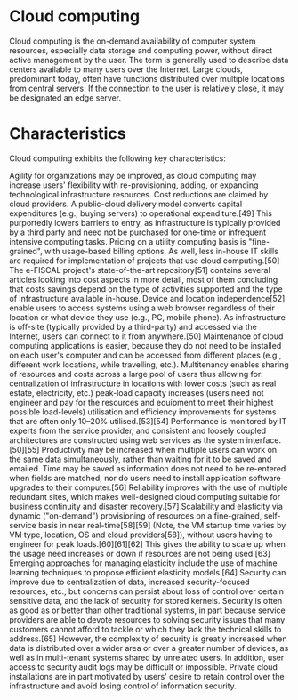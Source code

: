 # Cloud computing
Cloud computing is the on-demand availability of computer system resources, especially data storage and computing power, without direct active management by the user. The term is generally used to describe data centers available to many users over the Internet. Large clouds, predominant today, often have functions distributed over multiple locations from central servers. If the connection to the user is relatively close, it may be designated an edge server.

# Characteristics
Cloud computing exhibits the following key characteristics:

Agility for organizations may be improved, as cloud computing may increase users' flexibility with re-provisioning, adding, or expanding technological infrastructure resources.
Cost reductions are claimed by cloud providers. A public-cloud delivery model converts capital expenditures (e.g., buying servers) to operational expenditure.[49] This purportedly lowers barriers to entry, as infrastructure is typically provided by a third party and need not be purchased for one-time or infrequent intensive computing tasks. Pricing on a utility computing basis is "fine-grained", with usage-based billing options. As well, less in-house IT skills are required for implementation of projects that use cloud computing.[50] The e-FISCAL project's state-of-the-art repository[51] contains several articles looking into cost aspects in more detail, most of them concluding that costs savings depend on the type of activities supported and the type of infrastructure available in-house.
Device and location independence[52] enable users to access systems using a web browser regardless of their location or what device they use (e.g., PC, mobile phone). As infrastructure is off-site (typically provided by a third-party) and accessed via the Internet, users can connect to it from anywhere.[50]
Maintenance of cloud computing applications is easier, because they do not need to be installed on each user's computer and can be accessed from different places (e.g., different work locations, while travelling, etc.).
Multitenancy enables sharing of resources and costs across a large pool of users thus allowing for:
centralization of infrastructure in locations with lower costs (such as real estate, electricity, etc.)
peak-load capacity increases (users need not engineer and pay for the resources and equipment to meet their highest possible load-levels)
utilisation and efficiency improvements for systems that are often only 10–20% utilised.[53][54]
Performance is monitored by IT experts from the service provider, and consistent and loosely coupled architectures are constructed using web services as the system interface.[50][55]
Productivity may be increased when multiple users can work on the same data simultaneously, rather than waiting for it to be saved and emailed. Time may be saved as information does not need to be re-entered when fields are matched, nor do users need to install application software upgrades to their computer.[56]
Reliability improves with the use of multiple redundant sites, which makes well-designed cloud computing suitable for business continuity and disaster recovery.[57]
Scalability and elasticity via dynamic ("on-demand") provisioning of resources on a fine-grained, self-service basis in near real-time[58][59] (Note, the VM startup time varies by VM type, location, OS and cloud providers[58]), without users having to engineer for peak loads.[60][61][62] This gives the ability to scale up when the usage need increases or down if resources are not being used.[63] Emerging approaches for managing elasticity include the use of machine learning techniques to propose efficient elasticity models.[64]
Security can improve due to centralization of data, increased security-focused resources, etc., but concerns can persist about loss of control over certain sensitive data, and the lack of security for stored kernels. Security is often as good as or better than other traditional systems, in part because service providers are able to devote resources to solving security issues that many customers cannot afford to tackle or which they lack the technical skills to address.[65] However, the complexity of security is greatly increased when data is distributed over a wider area or over a greater number of devices, as well as in multi-tenant systems shared by unrelated users. In addition, user access to security audit logs may be difficult or impossible. Private cloud installations are in part motivated by users' desire to retain control over the infrastructure and avoid losing control of information security.